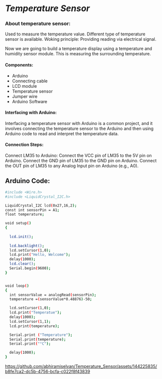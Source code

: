 # *Temperature Sensor*

### About temperature sensor:
Used to measure the temperature value.
Different type of temperature sensor is available.
Woking principle: Providing reading via electrical signal.

Now we are going to build a temperature display using a temperature and humidity sensor module. This is measuring the surrounding temperature.

#### Components:
 - Arduino
 - Connecting cable
 - LCD module
 - Temperature sensor
 - Jumper wire
 - Arduino Software
 


#### Interfacing with Arduino:
Interfacing a temperature sensor with Arduino is a common project, and it involves connecting the temperature sensor to the Arduino and then using Arduino code to read and interpret the temperature data. 

#### Connection Steps:
Connect LM35 to Arduino:
Connect the VCC pin of LM35 to the 5V pin on Arduino.
Connect the GND pin of LM35 to the GND pin on Arduino.
Connect the OUT pin of LM35 to any Analog Input pin on Arduino (e.g., A0).









## Arduino Code:

```bash
#include <Wire.h> 
#include <LiquidCrystal_I2C.h>

LiquidCrystal_I2C lcd(0x27,16,2); 
const int sensorPin = A1;
float temperature;

void setup()
{
  
  lcd.init();                     
  
  lcd.backlight();
  lcd.setCursor(1,0);
  lcd.print("Hello, Welcome");
  delay(1000);
  lcd.clear();
  Serial.begin(9600);
}


void loop()
{
  int sensorValue = analogRead(sensorPin);
  temperature =(sensorValue*0.48876)-50;

  lcd.setCursor(1,0);
  lcd.print("Temperatue");
  delay(1000);
  lcd.setCursor(1,1);
  lcd.print(temperature);

  Serial.print ("Temperature");
  Serial.print(temperature);
  Serial.print("°C");

  delay(1000);
}
```
https://github.com/abhiramiselvan/Temperature_Sensor/assets/144225835/b8fe7ca2-dc5b-4756-bcfa-c022f8f43839


